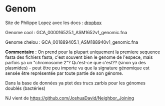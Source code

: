 # Genom

Site de Philippe Lopez avec les docs : [dropbox](https://www.dropbox.com/sh/aqho0hj0j4b56yx/AABVNUZr___mmF2fvKR95FNma?dl=0)

Genome cool : GCA\_000016525.1\_ASM1652v1\_genomic.fna

Genome chelou : GCA\_001889405.1\_ASM188940v1\_genomic.fna

**Commentaire** : On prend pour la plupart uniquement la premiere sequence fasta des fichiers fasta, c'est souvent bien le genome de l'espece, mais parfois ya un "chromosome 2"? Qu'est-ce que c'est?? (sinon ya des plasmides) - peut être peu importe vu que la signature génomique est sensée être représentée par toute partie de son génome.

Dans la base de données ya ptet des trucs zarbis pour les génomes doublés (bactéries)

NJ vient de https://github.com/JoshuaDavid/Neighbor_Joining
